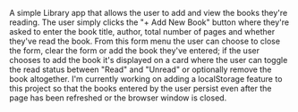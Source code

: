 A simple Library app that allows the user to add and view the books they're reading. The user simply clicks the "+ Add New Book" button where they're asked to enter the book title, author, total number of pages and whether they've read the book. From this form menu the user can choose to close the form, clear the form or add the book they've entered; if the user chooses to add the book it's displayed on a card where the user can toggle the read status between "Read" and "Unread" or optionally remove the book altogether. I'm currently working on adding a localStorage feature to this project so that the books entered by the user persist even after the page has been refreshed or the browser window is closed.
